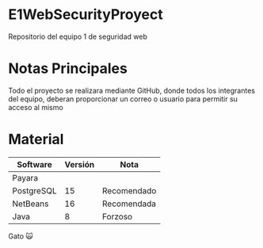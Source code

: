 # E1WebSecurityProyect
Repositorio del equipo 1 de seguridad web
# Notas Principales
Todo el proyecto se realizara mediante GitHub, donde todos los integrantes del equipo, deberan proporcionar un correo o usuario para permitir su acceso al mismo
# Material
|Software|Versión |Nota|
|--------|--------|----|
|Payara|  | |
|PostgreSQL|15|Recomendado|
|NetBeans|16|Recomendada|
|Java|8|Forzoso|

Gato 🙀 
